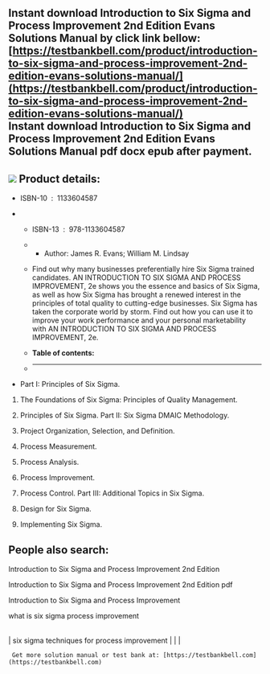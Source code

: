 Instant download **Introduction to Six Sigma and Process Improvement 2nd Edition Evans Solutions Manual** by click link bellow:  
[https://testbankbell.com/product/introduction-to-six-sigma-and-process-improvement-2nd-edition-evans-solutions-manual/](https://testbankbell.com/product/introduction-to-six-sigma-and-process-improvement-2nd-edition-evans-solutions-manual/)  
**Instant download Introduction to Six Sigma and Process Improvement 2nd Edition Evans Solutions Manual pdf docx epub after payment.**
--------------------------------------------------------------------------------------------------------------------------------------


![](https://testbankbell.com/wp-content/uploads/2023/05/introduction-six-sigma-process-improvement-2nd-edition-evans-solutions-manual.jpg)
**Product details:**
--------------------


* ISBN-10 ‏ : ‎ 1133604587
* * ISBN-13 ‏ : ‎ 978-1133604587
  * * Author: James R. Evans; William M. Lindsay
   
  * Find out why many businesses preferentially hire Six Sigma trained candidates. AN INTRODUCTION TO SIX SIGMA AND PROCESS IMPROVEMENT, 2e shows you the essence and basics of Six Sigma, as well as how Six Sigma has brought a renewed interest in the principles of total quality to cutting-edge businesses. Six Sigma has taken the corporate world by storm. Find out how you can use it to improve your work performance and your personal marketability with AN INTRODUCTION TO SIX SIGMA AND PROCESS IMPROVEMENT, 2e.
  * **Table of contents:**
  * ----------------------
 
* Part I: Principles of Six Sigma.

1. The Foundations of Six Sigma: Principles of Quality Management.

2. Principles of Six Sigma. Part II: Six Sigma DMAIC Methodology.

3. Project Organization, Selection, and Definition.

4. Process Measurement.

5. Process Analysis.

6. Process Improvement.

7. Process Control. Part III: Additional Topics in Six Sigma.

8. Design for Six Sigma.

9. Implementing Six Sigma.

**People also search:**
-----------------------


Introduction to Six Sigma and Process Improvement 2nd Edition

Introduction to Six Sigma and Process Improvement 2nd Edition pdf

Introduction to Six Sigma and Process Improvement

what is six sigma process improvement


|  |  |  |
| --- | --- | --- |
| 
six sigma techniques for process improvement
 |  |  |



     Get more solution manual or test bank at: [https://testbankbell.com](https://testbankbell.com)
